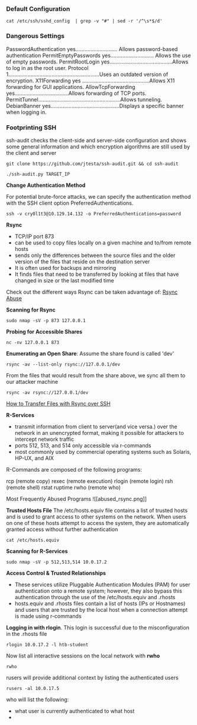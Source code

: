 
### Default Configuration
```
cat /etc/ssh/sshd_config  | grep -v "#" | sed -r '/^\s*$/d'
```

### Dangerous Settings

PasswordAuthentication yes............................	Allows password-based authentication
PermitEmptyPasswords yes.............................	Allows the use of empty passwords.
PermitRootLogin yes..........................................Allows to log in as the root user.
Protocol 1.............................................................Uses an outdated version of encryption.
X11Forwarding yes	.............................................Allows X11 forwarding for GUI applications.
AllowTcpForwarding yes....................................Allows forwarding of TCP ports.
PermitTunnel.......................................................Allows tunneling.
DebianBanner yes..............................................Displays a specific banner when logging in.

### Footprinting SSH

ssh-audit checks the client-side and server-side configuration and shows some general information and which encryption algorithms are still used by the client and server

```
git clone https://github.com/jtesta/ssh-audit.git && cd ssh-audit
```

```
./ssh-audit.py TARGET_IP
```

**Change Authentication Method**

For potential brute-force attacks, we can specify the authentication method with the SSH client option PreferredAuthentications.

```
ssh -v cry0l1t3@10.129.14.132 -o PreferredAuthentications=password
```

**Rsync**
- TCP/IP port 873
- can be used to copy files locally on a given machine and to/from remote hosts
- sends only the differences between the source files and the older version of the files that reside on the destination server
- It is often used for backups and mirroring
- It finds files that need to be transferred by looking at files that have changed in size or the last modified time

Check out the different ways Rsync can be taken advantage of: [Rsync Abuse](https://book.hacktricks.xyz/network-services-pentesting/873-pentesting-rsync)

**Scanning for Rsync**
```
sudo nmap -sV -p 873 127.0.0.1
```

**Probing for Accessible Shares**
```
nc -nv 127.0.0.1 873
```

**Enumerating an Open Share**: Assume the share found is called 'dev'
```
rsync -av --list-only rsync://127.0.0.1/dev
```

From the files that would result from the share above, we sync all them to our attacker machine
```
rsync -av rsync://127.0.0.1/dev
```

[How to Transfer Files with Rsync over SSH](https://phoenixnap.com/kb/how-to-rsync-over-ssh)

**R-Services**
- transmit information from client to server(and vice versa.) over the network in an unencrypted format, making it possible for attackers to intercept network traffic
- ports 512, 513, and 514 only accessible via r-commands
- most commonly used by commercial operating systems such as Solaris, HP-UX, and AIX

R-Commands are composed of the following programs:

rcp (remote copy)
rexec (remote execution)
rlogin (remote login)
rsh (remote shell)
rstat
ruptime
rwho (remote who)

Most Frequently Abused Programs
![[abused_rsync.png]]

**Trusted Hosts File**
The /etc/hosts.equiv file contains a list of trusted hosts and is used to grant access to other systems on the network. When users on one of these hosts attempt to access the system, they are automatically granted access without further authentication

```
cat /etc/hosts.equiv
```

**Scanning for R-Services**
```
sudo nmap -sV -p 512,513,514 10.0.17.2
```

**Access Control & Trusted Relationships**
- These services utilize Pluggable Authentication Modules (PAM) for user authentication onto a remote system; however, they also bypass this authentication through the use of the /etc/hosts.equiv and .rhosts
- hosts.equiv and .rhosts files contain a list of hosts (IPs or Hostnames) and users that are trusted by the local host when a connection attempt is made using r-commands

**Logging in with rlogin**. This login is successful due to the misconfiguration in the .rhosts file
```
rlogin 10.0.17.2 -l htb-student
```

Now list all interactive sessions on the local network with **rwho**
```
rwho
```

rusers will provide additional context by listing the authenticated users
```
rusers -al 10.0.17.5
```
who will list the following:
- what user is currently authenticated to what host
- 